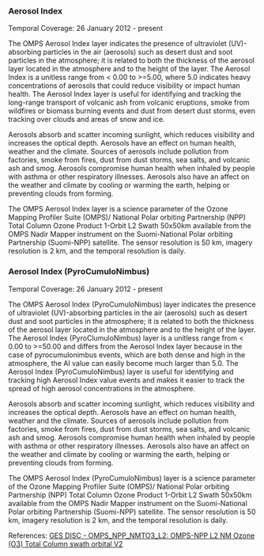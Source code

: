 ### Aerosol Index
Temporal Coverage: 26 January 2012 - present

The OMPS Aerosol Index layer indicates the presence of ultraviolet (UV)-absorbing particles in the air (aerosols) such as desert dust and soot particles in the atmosphere; it is related to both the thickness of the aerosol layer located in the atmosphere and to the height of the layer. The Aerosol Index is a unitless range from < 0.00 to >=5.00, where 5.0 indicates heavy concentrations of aerosols that could reduce visibility or impact human health. The Aerosol Index layer is useful for identifying and tracking the long-range transport of volcanic ash from volcanic eruptions, smoke from wildfires or biomass burning events and dust from desert dust storms, even tracking over clouds and areas of snow and ice.

Aerosols absorb and scatter incoming sunlight, which reduces visibility and increases the optical depth. Aerosols have an effect on human health, weather and the climate. Sources of aerosols include pollution from factories, smoke from fires, dust from dust storms, sea salts, and volcanic ash and smog. Aerosols compromise human health when inhaled by people with asthma or other respiratory illnesses. Aerosols also have an affect on the weather and climate by cooling or warming the earth, helping or preventing clouds from forming.

The OMPS Aerosol Index layer is a science parameter of the Ozone Mapping Profiler Suite (OMPS)/ National Polar orbiting Partnership (NPP) Total Column Ozone Product 1-Orbit L2 Swath 50x50km available from the OMPS Nadir Mapper instrument on the Suomi-National Polar orbiting Partnership (Suomi-NPP) satellite. The sensor resolution is 50 km, imagery resolution is 2 km, and the temporal resolution is daily.

### Aerosol Index (PyroCumuloNimbus)
Temporal Coverage: 26 January 2012 - present

The OMPS Aerosol Index (PyroCumuloNimbus) layer indicates the presence of ultraviolet (UV)-absorbing particles in the air (aerosols) such as desert dust and soot particles in the atmosphere; it is related to both the thickness of the aerosol layer located in the atmosphere and to the height of the layer. The Aerosol Index  (PyroClumuloNimbus) layer is a unitless range from < 0.00 to >=50.00 and differs from the Aerosol Index layer because in the case of pyrocumulonimbus events, which are both dense and high in the atmosphere, the AI value can easily become much larger than 5.0. The Aerosol Index (PyroCumuloNimbus) layer is useful for identifying and tracking high Aerosol Index value events and makes it easier to track the spread of high aerosol concentrations in the atmosphere.

Aerosols absorb and scatter incoming sunlight, which reduces visibility and increases the optical depth. Aerosols have an effect on human health, weather and the climate. Sources of aerosols include pollution from factories, smoke from fires, dust from dust storms, sea salts, and volcanic ash and smog. Aerosols compromise human health when inhaled by people with asthma or other respiratory illnesses. Aerosols also have an affect on the weather and climate by cooling or warming the earth, helping or preventing clouds from forming.

The OMPS Aerosol Index  (PyroCumuloNimbus) layer is a science parameter of the Ozone Mapping Profiler Suite (OMPS)/ National Polar orbiting Partnership (NPP) Total Column Ozone Product 1-Orbit L2 Swath 50x50km available from the OMPS Nadir Mapper instrument on the Suomi-National Polar orbiting Partnership (Suomi-NPP) satellite. The sensor resolution is 50 km, imagery resolution is 2 km, and the temporal resolution is daily.

References: [GES DISC - OMPS_NPP_NMTO3_L2: OMPS-NPP L2 NM Ozone (O3) Total Column swath orbital V2](https://disc.gsfc.nasa.gov/datasets/OMPS_NPP_NMTO3_L2_2/summary)
